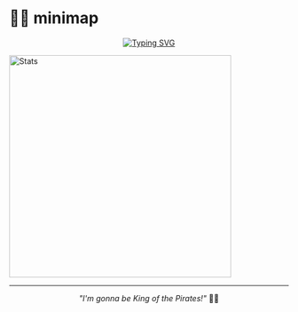 # 🏴‍☠️ minimap

<div align="center">

[![Typing SVG](https://readme-typing-svg.herokuapp.com?font=Fira+Code&size=18&duration=3000&pause=1000&color=00FFFF&center=true&vCenter=true&width=300&lines=One+Piece+Fan;Code+Pirate)](https://git.io/typing-svg)

</div>

<img src="https://github-readme-stats.vercel.app/api?username=AgentSniffer&show_icons=true&theme=radical&title_color=00FFFF&icon_color=00FFFF&text_color=FFFFFF&bg_color=0D1117" width="400" alt="Stats" />

---

<div align="center">

*"I'm gonna be King of the Pirates!"* 🏴‍☠️

</div>
